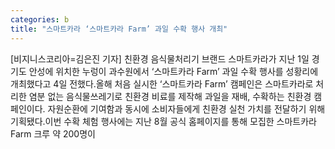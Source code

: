 ```yaml
---
categories: b
title: "스마트카라 ‘스마트카라 Farm’ 과일 수확 행사 개최"
---
```

[비지니스코리아=김은진 기자] 친환경 음식물처리기 브랜드 스마트카라가 지난 1일 경기도 안성에 위치한 누렁이 과수원에서 ‘스마트카라 Farm’ 과일 수확 행사를 성황리에 개최했다고 4일 전했다.올해 처음 실시한 ‘스마트카라 Farm’ 캠페인은 스마트카라로 처리한 염분 없는 음식물쓰레기로 친환경 비료를 제작해 과일을 재배, 수확하는 친환경 캠페인이다. 자원순환에 기여함과 동시에 소비자들에게 친환경 실천 가치를 전달하기 위해 기획됐다.이번 수확 체험 행사에는 지난 8월 공식 홈페이지를 통해 모집한 스마트카라 Farm 크루 약 200명이